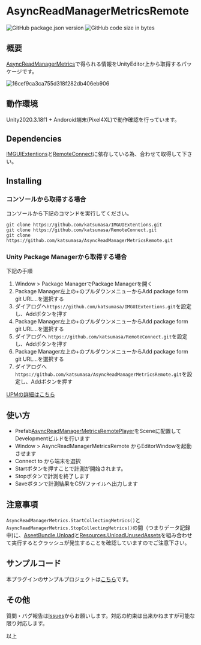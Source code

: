 # AsyncReadManagerMetricsRemote

![GitHub package.json version](https://img.shields.io/github/package-json/v/katsumasa/AsyncReadManagerMetricsRemote)
![GitHub code size in bytes](https://img.shields.io/github/languages/code-size/katsumasa/AsyncReadManagerMetricsRemote)

## 概要

[AsyncReadManagerMetrics](https://docs.unity3d.com/ja/2020.3/ScriptReference/Unity.IO.LowLevel.Unsafe.AsyncReadManagerMetrics.html)で得られる情報をUnityEditor上から取得するパッケージです。

![16cef9ca3ca755d318f282db406eb906](https://user-images.githubusercontent.com/29646672/135828887-cccb2a62-9540-4cf2-a361-2f109e327abb.gif)


## 動作環境

Unity2020.3.18f1 + Andoroid端末(Pixel4XL)で動作確認を行っています。

## Dependencies

[IMGUIExtentions](https://github.com/katsumasa/IMGUIExtentions.git)と[RemoteConnect](https://github.com/katsumasa/RemoteConnect.git)に依存している為、合わせて取得して下さい。

## Installing

### コンソールから取得する場合

コンソールから下記のコマンドを実行してください。

```
git clone https://github.com/katsumasa/IMGUIExtentions.git
git clone https://github.com/katsumasa/RemoteConnect.git
git clone https://github.com/katsumasa/AsyncReadManagerMetricsRemote.git
```

### Unity Package Managerから取得する場合

下記の手順

1. Window > Package ManagerでPackage Managerを開く
2. Package Manager左上の+のプルダウンメニューからAdd package form git URL...を選択する
3. ダイアログへ`https://github.com/katsumasa/IMGUIExtentions.git`を設定し、Addボタンを押す
4. Package Manager左上の+のプルダウンメニューからAdd package form git URL...を選択する
5. ダイアログへ `https://github.com/katsumasa/RemoteConnect.git`を設定し、Addボタンを押す
6. Package Manager左上の+のプルダウンメニューからAdd package form git URL...を選択する
7. ダイアログへ `https://github.com/katsumasa/AsyncReadManagerMetricsRemote.git`を設定し、Addボタンを押す

[UPMの詳細はこちら](https://docs.unity3d.com/2019.4/Documentation/Manual/upm-ui-giturl.html)

## 使い方

- Prefab[AsyncReadManagerMetricsRemotePlayer](https://github.com/katsumasa/AsyncReadManagerMetricsRemote/blob/main/Runtime/Prefabs/AsyncReadManagerMetricsRemotePlayer.prefab)をSceneに配置してDevelopmentビルドを行います
- Window > AsyncReadManagerMetricsRemote からEditorWindowを起動させます
- Connect to から端末を選択
- Startボタンを押すことで計測が開始されます。
- Stopボタンで計測を終了します
- Saveボタンで計測結果をCSVファイルへ出力します

## 注意事項

`AsyncReadManagerMetrics.StartCollectingMetrics()`と`AsyncReadManagerMetrics.StopCollectingMetrics()`の間（つまりデータ記録中)に、[AseetBundle.Unload](https://docs.unity3d.com/ja/current/ScriptReference/AssetBundle.Unload.html)と[Resources.UnloadUnusedAssets](https://docs.unity3d.com/ja/current/ScriptReference/Resources.UnloadUnusedAssets.html)を組み合わせて実行するとクラッシュが発生することを確認していますのでご注意下さい。

## サンプルコード

本プラグインのサンプルプロジェクトは[こちら](https://github.com/katsumasa/AsyncReadManagerMetricsRemoteSample)です。

## その他

質問・バグ報告は[Issues](https://github.com/katsumasa/AsyncReadManagerMetricsRemote/issues)からお願いします。対応の約束は出来かねますが可能な限り対応します。

以上

